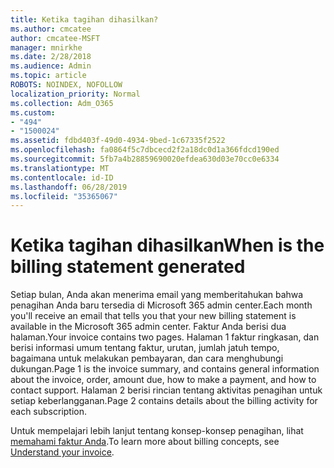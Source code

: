 ```yaml
---
title: Ketika tagihan dihasilkan?
ms.author: cmcatee
author: cmcatee-MSFT
manager: mnirkhe
ms.date: 2/28/2018
ms.audience: Admin
ms.topic: article
ROBOTS: NOINDEX, NOFOLLOW
localization_priority: Normal
ms.collection: Adm_O365
ms.custom:
- "494"
- "1500024"
ms.assetid: fdbd403f-49d0-4934-9bed-1c67335f2522
ms.openlocfilehash: fa0864f5c7dbcecd2f2a18dc0d1a366fdcd190ed
ms.sourcegitcommit: 5fb7a4b28859690020efdea630d03e70cc0e6334
ms.translationtype: MT
ms.contentlocale: id-ID
ms.lasthandoff: 06/28/2019
ms.locfileid: "35365067"
---
```

# <a name="when-is-the-billing-statement-generated"></a><span data-ttu-id="05526-102">Ketika tagihan dihasilkan</span><span class="sxs-lookup"><span data-stu-id="05526-102">When is the billing statement generated</span></span>

<span data-ttu-id="05526-103">Setiap bulan, Anda akan menerima email yang memberitahukan bahwa penagihan Anda baru tersedia di Microsoft 365 admin center.</span><span class="sxs-lookup"><span data-stu-id="05526-103">Each month you'll receive an email that tells you that your new billing statement is available in the Microsoft 365 admin center.</span></span> <span data-ttu-id="05526-104">Faktur Anda berisi dua halaman.</span><span class="sxs-lookup"><span data-stu-id="05526-104">Your invoice contains two pages.</span></span> <span data-ttu-id="05526-105">Halaman 1 faktur ringkasan, dan berisi informasi umum tentang faktur, urutan, jumlah jatuh tempo, bagaimana untuk melakukan pembayaran, dan cara menghubungi dukungan.</span><span class="sxs-lookup"><span data-stu-id="05526-105">Page 1 is the invoice summary, and contains general information about the invoice, order, amount due, how to make a payment, and how to contact support.</span></span> <span data-ttu-id="05526-106">Halaman 2 berisi rincian tentang aktivitas penagihan untuk setiap keberlangganan.</span><span class="sxs-lookup"><span data-stu-id="05526-106">Page 2 contains details about the billing activity for each subscription.</span></span>
  
<span data-ttu-id="05526-107">Untuk mempelajari lebih lanjut tentang konsep-konsep penagihan, lihat [memahami faktur Anda](https://support.office.com/article/0724b428-fb59-4962-8c37-6674166d7507).</span><span class="sxs-lookup"><span data-stu-id="05526-107">To learn more about billing concepts, see [Understand your invoice](https://support.office.com/article/0724b428-fb59-4962-8c37-6674166d7507).</span></span>
